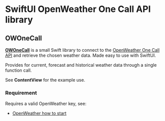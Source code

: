 # SwiftUI OpenWeather One Call API library 


## OWOneCall

[**OWOneCall**](https://github.com/workingDog/OWOneCall) is a small Swift library to connect to the [OpenWeather One Call API](https://openweathermap.org/api/one-call-api) and retrieve the chosen weather data. Made easy to use with SwiftUI.

Provides for current, forecast and historical weather data through a single function call.

See **ContentView** for the example use.

### Requirement

Requires a valid OpenWeather key, see:

-    [OpenWeather how to start](https://openweathermap.org/appid)

